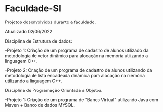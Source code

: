 # Faculdade-SI
Projetos desenvolvidos durante a faculdade.

Atualizado 02/06/2022

Disciplina de Estrutura de dados: 

-Projeto 1: Criação de um programa de cadastro de alunos utilizado da metodologia de vetor dinâmico para alocação na memória utilizando a linguagem C++.

-Projeto 2: Criação de um programa de cadastro de alunos utilizando da metodologia de lista encadeada dinâmica para alocação na memória utilizando a linguagem C++.

Disciplina de Programação Orientada a Objetos:

-Projeto 1: Criação de um programa de "Banco Virtual" utilizando Java com Maven + Banco de dados MYSQL.
